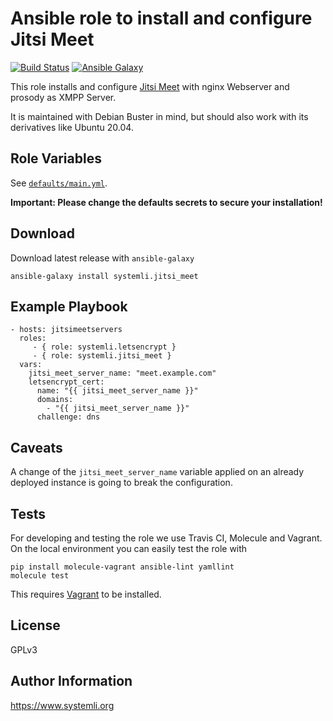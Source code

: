 # Ansible role to install and configure Jitsi Meet

[![Build Status](https://travis-ci.com/systemli/ansible-role-jitsi-meet.svg?branch=master)](https://travis-ci.com/systemli/ansible-role-jitsi-meet) [![Ansible Galaxy](http://img.shields.io/badge/ansible--galaxy-jitsi_meet-blue.svg)](https://galaxy.ansible.com/systemli/jitsi_meet/)

This role installs and configure [Jitsi Meet](https://jitsi.org/jitsi-meet/) with nginx Webserver and prosody as XMPP Server.

It is maintained with Debian Buster in mind, but should also work with its
derivatives like Ubuntu 20.04.


Role Variables
--------------

See [`defaults/main.yml`](defaults/main.yml).

**Important: Please change the defaults secrets to secure your installation!**

Download
--------

Download latest release with `ansible-galaxy`

	ansible-galaxy install systemli.jitsi_meet

Example Playbook
----------------

```
- hosts: jitsimeetservers
  roles:
     - { role: systemli.letsencrypt }
     - { role: systemli.jitsi_meet }
  vars:
    jitsi_meet_server_name: "meet.example.com"
    letsencrypt_cert:
      name: "{{ jitsi_meet_server_name }}"
      domains:
        - "{{ jitsi_meet_server_name }}"
      challenge: dns
```

Caveats
-------

A change of the `jitsi_meet_server_name` variable applied on an already
deployed instance is going to break the configuration.

Tests
-----

For developing and testing the role we use Travis CI, Molecule and Vagrant. On the local environment you can easily test the role with

```
pip install molecule-vagrant ansible-lint yamllint
molecule test
```

This requires [Vagrant](https://www.vagrantup.com/downloads.html) to be installed.

License
-------

GPLv3

Author Information
------------------

https://www.systemli.org
